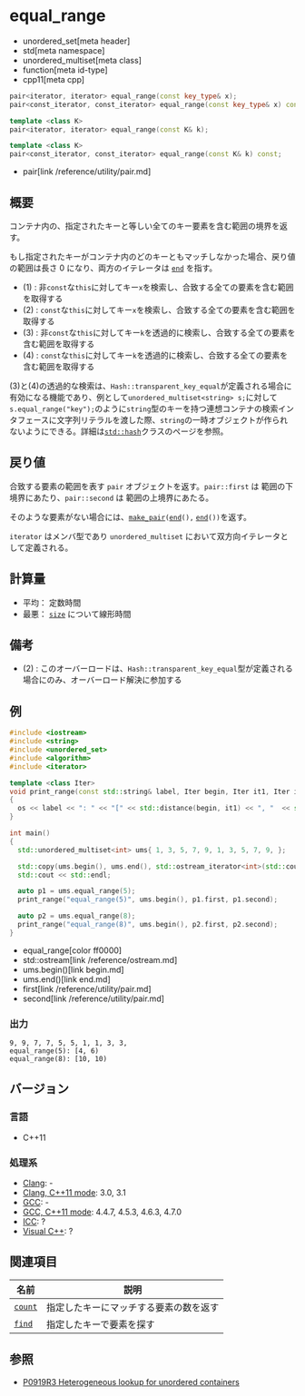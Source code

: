 # equal_range
* unordered_set[meta header]
* std[meta namespace]
* unordered_multiset[meta class]
* function[meta id-type]
* cpp11[meta cpp]

```cpp
pair<iterator, iterator> equal_range(const key_type& x);                   // (1) C++11
pair<const_iterator, const_iterator> equal_range(const key_type& x) const; // (2) C++11

template <class K>
pair<iterator, iterator> equal_range(const K& k);                          // (3) C++20

template <class K>
pair<const_iterator, const_iterator> equal_range(const K& k) const;        // (4) C++20
```
* pair[link /reference/utility/pair.md]

## 概要
コンテナ内の、指定されたキーと等しい全てのキー要素を含む範囲の境界を返す。

もし指定されたキーがコンテナ内のどのキーともマッチしなかった場合、戻り値の範囲は長さ 0 になり、両方のイテレータは [`end`](end.md) を指す。

- (1) : 非`const`な`this`に対してキー`x`を検索し、合致する全ての要素を含む範囲を取得する
- (2) : `const`な`this`に対してキー`x`を検索し、合致する全ての要素を含む範囲を取得する
- (3) : 非`const`な`this`に対してキー`k`を透過的に検索し、合致する全ての要素を含む範囲を取得する
- (4) : `const`な`this`に対してキー`k`を透過的に検索し、合致する全ての要素を含む範囲を取得する

(3)と(4)の透過的な検索は、`Hash::transparent_key_equal`が定義される場合に有効になる機能であり、例として`unordered_multiset<string> s;`に対して`s.equal_range("key");`のように`string`型のキーを持つ連想コンテナの検索インタフェースに文字列リテラルを渡した際、`string`の一時オブジェクトが作られないようにできる。詳細は[`std::hash`](/reference/functional/hash.md)クラスのページを参照。


## 戻り値
合致する要素の範囲を表す `pair` オブジェクトを返す。`pair::first` は 範囲の下境界にあたり、`pair::second` は 範囲の上境界にあたる。

そのような要素がない場合には、[`make_pair`](/reference/utility/make_pair.md)`(`[`end`](end.md)`(),` [`end`](end.md)`())`を返す。

`iterator` はメンバ型であり `unordered_multiset` において双方向イテレータとして定義される。


## 計算量
- 平均： 定数時間
- 最悪： [`size`](size.md) について線形時間


## 備考
- (2) : このオーバーロードは、`Hash::transparent_key_equal`型が定義される場合にのみ、オーバーロード解決に参加する


## 例
```cpp example
#include <iostream>
#include <string>
#include <unordered_set>
#include <algorithm>
#include <iterator>

template <class Iter>
void print_range(const std::string& label, Iter begin, Iter it1, Iter it2, std::ostream& os = std::cout)
{
  os << label << ": " << "[" << std::distance(begin, it1) << ", "  << std::distance(begin, it2) << ")" << std::endl;
}

int main()
{
  std::unordered_multiset<int> ums{ 1, 3, 5, 7, 9, 1, 3, 5, 7, 9, };

  std::copy(ums.begin(), ums.end(), std::ostream_iterator<int>(std::cout, ", "));
  std::cout << std::endl;

  auto p1 = ums.equal_range(5);
  print_range("equal_range(5)", ums.begin(), p1.first, p1.second);

  auto p2 = ums.equal_range(8);
  print_range("equal_range(8)", ums.begin(), p2.first, p2.second);
}
```
* equal_range[color ff0000]
* std::ostream[link /reference/ostream.md]
* ums.begin()[link begin.md]
* ums.end()[link end.md]
* first[link /reference/utility/pair.md]
* second[link /reference/utility/pair.md]

### 出力
```
9, 9, 7, 7, 5, 5, 1, 1, 3, 3,
equal_range(5): [4, 6)
equal_range(8): [10, 10)
```

## バージョン
### 言語
- C++11

### 処理系
- [Clang](/implementation.md#clang): -
- [Clang, C++11 mode](/implementation.md#clang): 3.0, 3.1
- [GCC](/implementation.md#gcc): -
- [GCC, C++11 mode](/implementation.md#gcc): 4.4.7, 4.5.3, 4.6.3, 4.7.0
- [ICC](/implementation.md#icc): ?
- [Visual C++](/implementation.md#visual_cpp): ?


## 関連項目

| 名前                | 説明                                   |
|---------------------|----------------------------------------|
| [`count`](count.md) | 指定したキーにマッチする要素の数を返す |
| [`find`](find.md)   | 指定したキーで要素を探す               |


## 参照
- [P0919R3 Heterogeneous lookup for unordered containers](http://www.open-std.org/jtc1/sc22/wg21/docs/papers/2018/p0919r3.html)
